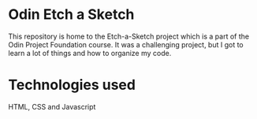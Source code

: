 # Odin Etch a Sketch

This repository is home to the Etch-a-Sketch project which is a part of the Odin Project Foundation course.
It was a challenging project, but I got to learn a lot of things and how to organize my code.

# Technologies used

HTML, CSS and Javascript
